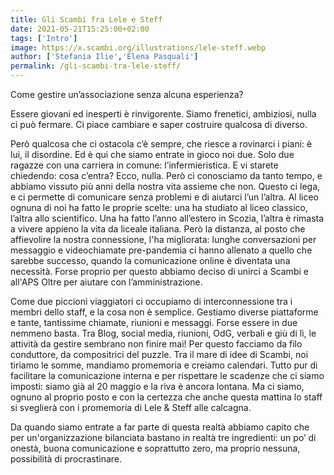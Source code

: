 ```yaml
---
title: Gli Scambi fra Lele e Steff
date: 2021-05-21T15:25:00+02:00
tags: ['Intro']
image: https://x.scambi.org/illustrations/lele-steff.webp
author: ['Stefania Ilie','Elena Pasquali']
permalink: /gli-scambi-tra-lele-steff/
---
```

Come gestire un’associazione senza alcuna esperienza?

Essere giovani ed inesperti è rinvigorente. Siamo frenetici, ambiziosi, nulla ci può fermare. Ci piace cambiare e saper costruire qualcosa di diverso.

Però qualcosa che ci ostacola c’è sempre, che riesce a rovinarci i piani: è lui, il disordine. Ed è qui che siamo entrate in gioco noi due. Solo due ragazze con una carriera in comune: l’infermieristica. E vi starete chiedendo: cosa c’entra? Ecco, nulla. Però ci conosciamo da tanto tempo, e abbiamo vissuto più anni della nostra vita assieme che non. Questo ci lega, e ci permette di comunicare senza problemi e di aiutarci l’un l’altra. Al liceo ognuna di noi ha fatto le proprie scelte: una ha studiato al liceo classico, l’altra allo scientifico. Una ha fatto l’anno all’estero in Scozia, l’altra è rimasta a vivere appieno la vita da liceale italiana. Però la distanza, al posto che affievolire la nostra connessione, l'ha migliorata: lunghe conversazioni per messaggio e videochiamate pre-pandemia ci hanno allenato a quello che sarebbe successo, quando la comunicazione online è diventata una necessità. Forse proprio per questo abbiamo deciso di unirci a Scambi e all'APS Oltre per aiutare con l’amministrazione.

Come due piccioni viaggiatori ci occupiamo di interconnessione tra i membri dello staff, e la cosa non è semplice. Gestiamo diverse piattaforme e tante, tantissime chiamate, riunioni e messaggi. Forse essere in due nemmeno basta. Tra Blog, social media, riunioni, OdG, verbali e giù di lì, le attività da gestire sembrano non finire mai! Per questo facciamo da filo conduttore, da compositrici del puzzle. Tra il mare di idee di Scambi, noi tiriamo le somme, mandiamo promemoria e creiamo calendari. Tutto pur di facilitare la comunicazione interna e per rispettare le scadenze che ci siamo imposti: siamo già al 20 maggio e la riva è ancora lontana. Ma ci siamo, ognuno al proprio posto e con la certezza che anche questa mattina lo staff si sveglierà con i promemoria di Lele &amp; Steff alle calcagna.

Da quando siamo entrate a far parte di questa realtà abbiamo capito che per un'organizzazione bilanciata bastano in realtà tre ingredienti: un po’ di onestà, buona comunicazione e soprattutto zero, ma proprio nessuna, possibilità di procrastinare.